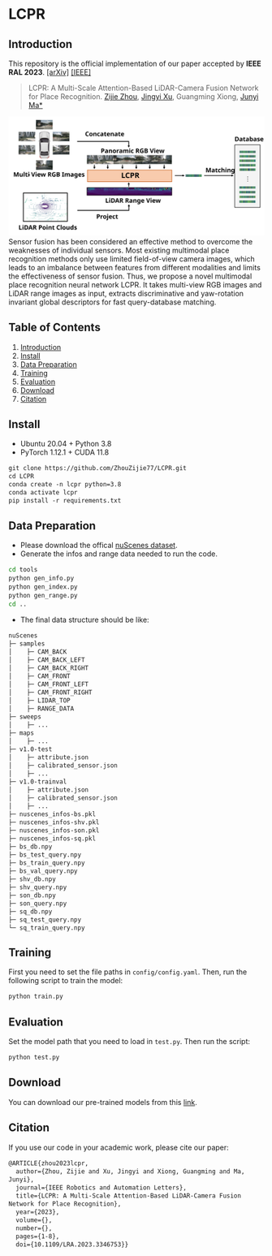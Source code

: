 # LCPR
## Introduction
This repository is the official implementation of our paper accepted by **IEEE RAL 2023**. [[arXiv]](https://arxiv.org/pdf/2311.03198.pdf) [[IEEE]](https://ieeexplore.ieee.org/document/10373064)
>LCPR: A Multi-Scale Attention-Based LiDAR-Camera Fusion Network for Place Recognition.
>[Zijie Zhou](https://github.com/ZhouZijie77), [Jingyi Xu](https://github.com/BIT-XJY/), Guangming Xiong, [Junyi Ma*](https://github.com/BIT-MJY)

<img src="pics/intro.svg"/>
Sensor fusion has been considered an effective method to overcome the weaknesses of individual sensors. Most existing multimodal place recognition methods only use limited field-of-view camera images, which leads to an imbalance between features from different modalities and limits the effectiveness of sensor fusion. Thus, we propose a novel multimodal place recognition neural network LCPR. It takes multi-view RGB images and LiDAR range images as input, extracts discriminative and yaw-rotation invariant global descriptors for fast query-database matching. 

## Table of Contents
1. [Introduction](#LCPR)
2. [Install](#install)
3. [Data Preparation](#data-preparation)
4. [Training](#training)
5. [Evaluation](#evaluation)
6. [Download](#download)
7. [Citation](#citation)


## Install
- Ubuntu 20.04 + Python 3.8
- PyTorch 1.12.1 + CUDA 11.8
```
git clone https://github.com/ZhouZijie77/LCPR.git
cd LCPR
conda create -n lcpr python=3.8
conda activate lcpr
pip install -r requirements.txt
```
## Data Preparation
- Please download the offical [nuScenes dataset](https://www.nuscenes.org/nuscenes).
- Generate the infos and range data needed to run the code.
```bash
cd tools
python gen_info.py
python gen_index.py
python gen_range.py
cd ..
```
- The final data structure should be like:
```
nuScenes
├─ samples
│    ├─ CAM_BACK
│    ├─ CAM_BACK_LEFT
│    ├─ CAM_BACK_RIGHT
│    ├─ CAM_FRONT
│    ├─ CAM_FRONT_LEFT
│    ├─ CAM_FRONT_RIGHT
│    ├─ LIDAR_TOP
│    ├─ RANGE_DATA
├─ sweeps
│    ├─ ...
├─ maps
│    ├─ ...
├─ v1.0-test
│    ├─ attribute.json
│    ├─ calibrated_sensor.json
│    ├─ ...
├─ v1.0-trainval
│    ├─ attribute.json
│    ├─ calibrated_sensor.json
│    ├─ ...
├─ nuscenes_infos-bs.pkl
├─ nuscenes_infos-shv.pkl
├─ nuscenes_infos-son.pkl
├─ nuscenes_infos-sq.pkl
├─ bs_db.npy
├─ bs_test_query.npy
├─ bs_train_query.npy
├─ bs_val_query.npy
├─ shv_db.npy
├─ shv_query.npy
├─ son_db.npy
├─ son_query.npy
├─ sq_db.npy
├─ sq_test_query.npy
└─ sq_train_query.npy
```

## Training
First you need to set the file paths in `config/config.yaml`. Then, run the following script to train the model:
```bash
python train.py
```

## Evaluation
Set the model path that you need to load in `test.py`. Then run the script:
```bash
python test.py
```
## Download
You can download our pre-trained models from this [link](https://drive.google.com/drive/folders/1TRLEQWTa4tL4x9JDgQ4NvYmg8dN86U4X?usp=drive_link).

## Citation
If you use our code in your academic work, please cite our paper:
```
@ARTICLE{zhou2023lcpr,
  author={Zhou, Zijie and Xu, Jingyi and Xiong, Guangming and Ma, Junyi},
  journal={IEEE Robotics and Automation Letters}, 
  title={LCPR: A Multi-Scale Attention-Based LiDAR-Camera Fusion Network for Place Recognition}, 
  year={2023},
  volume={},
  number={},
  pages={1-8},
  doi={10.1109/LRA.2023.3346753}}
```